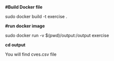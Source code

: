 **#Build Docker file**

sudo docker build -t exercise .

**#run docker image**

sudo docker run -v $(pwd)/output:/output exercise


**cd output**

You will find cves.csv file
